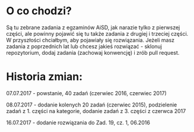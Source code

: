 # O co chodzi?
Są tu zebrane zadania z egzaminów AiSD, jak narazie tylko z pierwszej części, ale powinny pojawić się tu także zadania z drugiej i trzeciej części. W przyszłości chciałbym, aby pojawiały się rozwiązania. Jeżeli masz zadania z poprzednich lat lub chcesz jakieś rozwiązać - sklonuj repozytorium, dodaj zadania (zachowaj konwencję) i zrób pull request.

# Historia zmian:

07.07.2017 - powstanie, 40 zadań (czerwiec 2016, czerwiec 2017)

08.07.2017 - dodanie kolenych 20 zadań (czerwiec 2015), podzielenie zadań z 1. części na kategorie, dodanie zadań z 3.
części z czerwca 2017

16.07.2017 - dodanie rozwiązania do Zad. 19, cz. 1, 06.2016
